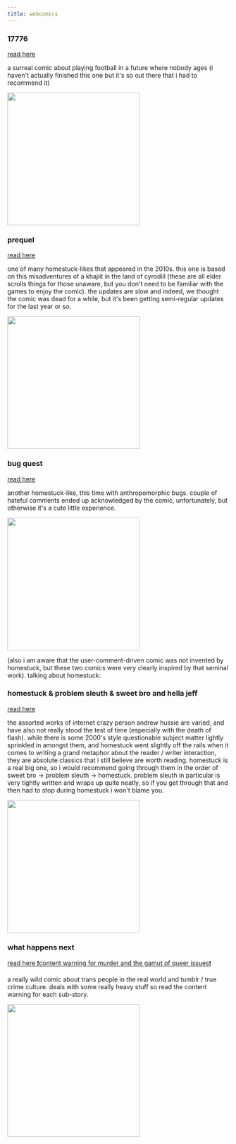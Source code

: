```yaml
---
title: webcomics
---
```


### 17776
[read here](https://www.sbnation.com/a/17776-football)

a surreal comic about playing football in a future where nobody ages (i haven't actually finished this one but it's so out there that i had to recommend it) 

<a href="https://www.sbnation.com/a/17776-football"><img src="https://cdn.vox-cdn.com/uploads/chorus_asset/file/8768073/goodmorning2.jpg" height="300px"></a>

### prequel
[read here](https://www.prequeladventure.com/2011/03/prequel-begin/)

one of many homestuck-likes that appeared in the 2010s. this one is based on this misadventures of a khajiit in the land of cyrodiil (these are all elder scrolls things for those unaware, but you don't need to be familiar with the games to enjoy the comic). the updates are slow and indeed, we thought the comic was dead for a while, but it's been getting semi-regular updates for the last year or so.

<a href="https://www.prequeladventure.com/2011/03/prequel-begin/"><img src="https://www.prequeladventure.com/this/shipleave.gif" height="300px"></a>

### bug quest
[read here](https://bug-quest.tumblr.com/post/103002341490)

another homestuck-like, this time with anthropomorphic bugs. couple of hateful comments ended up acknowledged by the comic, unfortunately, but otherwise it's a cute little experience.

<a href="https://bug-quest.tumblr.com/post/103002341490"><img src="https://64.media.tumblr.com/82cbb1a4b85952b23c24b39f6a1ed117/tumblr_ng0rrkvqEi1u41ffqo2_1280.gifv" height="300px"></a>

(also i am aware that the user-comment-driven comic was not invented by homestuck, but these two comics were very clearly inspired by that seminal work). talking about homestuck:

### homestuck & problem sleuth & sweet bro and hella jeff
[read here](https://bambosh.dev/unofficial-homestuck-collection/index.html)

the assorted works of internet crazy person andrew hussie are varied, and have also not really stood the test of time (especially with the death of flash). while there is some 2000's style questionable subject matter lightly sprinkled in amongst them, and homestuck went slightly off the rails when it comes to writing a grand metaphor about the reader / writer interaction, they are absolute classics that i still believe are worth reading. homestuck is a real big one, so i would recommend going through them in the order of sweet bro -> problem sleuth -> homestuck. problem sleuth in particular is very tightly written and wraps up quite neatly, so if you get through that and then had to stop during homestuck i won't blame you.

<a href="https://bambosh.dev/unofficial-homestuck-collection/index.html"><img src="https://www.homestuck.com/storydata/sweet/archive/001.jpg" height="300px"></a>

### what happens next
[read here ❗content warning for murder and the gamut of queer issues❗](https://whathappensnext.webcomic.ws/archive/)

a really wild comic about trans people in the real world and tumblr / true crime culture. deals with some really heavy stuff so read the content warning for each sub-story.

<a href="https://whathappensnext.webcomic.ws/archive/"><img src="https://img.comicfury.com/comics/223/51537a1636508411b68615f61136977.png" height="300px"></a>

